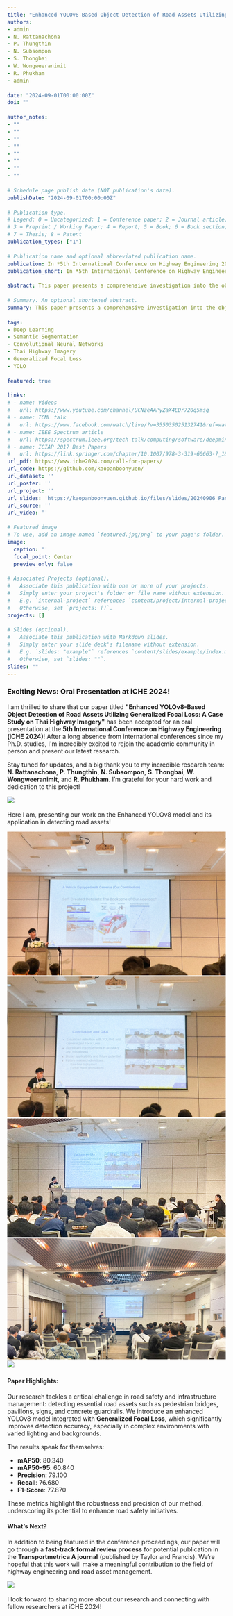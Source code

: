 ```yaml
---
title: "Enhanced YOLOv8-Based Object Detection of Road Assets Utilizing Generalized Focal Loss: A Case Study on Thai Highway Imagery"
authors:
- admin
- N. Rattanachona
- P. Thungthin
- N. Subsompon
- S. Thongbai
- W. Wongweeranimit
- R. Phukham
- admin

date: "2024-09-01T00:00:00Z"
doi: ""

author_notes:
- ""
- ""
- ""
- ""
- ""
- ""
- ""
- ""

# Schedule page publish date (NOT publication's date).
publishDate: "2024-09-01T00:00:00Z"

# Publication type.
# Legend: 0 = Uncategorized; 1 = Conference paper; 2 = Journal article;
# 3 = Preprint / Working Paper; 4 = Report; 5 = Book; 6 = Book section;
# 7 = Thesis; 8 = Patent
publication_types: ["1"]

# Publication name and optional abbreviated publication name.
publication: In *5th International Conference on Highway Engineering 2024**
publication_short: In *5th International Conference on Highway Engineering 2024**

abstract: This paper presents a comprehensive investigation into the object detection of critical road assets on Thai highways, employing an innovative approach that integrates an enhanced version of the YOLOv8 model with Generalized Focal Loss. Detecting pivotal road elements such as pavilions, pedestrian bridges, information signs, warning signs, and concrete guardrails is crucial for ensuring road safety and effective infrastructure management. Prior research in this domain has shown significant potential in deep learning-based object detection methods; however, the performance of conventional models often needs to improve in accurately identifying and localizing road assets under various conditions, including complex backgrounds and lighting variations. To address these challenges, this study presents integrating the YOLOv8 architecture with Generalized Focal Loss, aiming to enhance the model’s robustness and accuracy in detecting road assets. Our experimental results demonstrate the efficacy of the proposed method, showing significant improvements in detection metrics. The YOLOv8x model achieved the highest performance with mAP50 of 80.340, mAP50-95 of 60.840, precision of 79.100, recall of 76.680, and an F1-score of 77.870. These results highlight the superiority of the YOLOv8x model in comparison to other YOLOv8 variants. The study underscores the potential of advanced deep learning techniques in enhancing highway safety and infrastructure maintenance practices, particularly under challenging conditions such as complex backgrounds and varying lighting.

# Summary. An optional shortened abstract.
summary: This paper presents a comprehensive investigation into the object detection of critical road assets on Thai highways, employing an innovative approach that integrates an enhanced version of the YOLOv8 model with Generalized Focal Loss. Detecting pivotal road elements such as pavilions, pedestrian bridges, information signs, warning signs, and concrete guardrails is crucial for ensuring road safety and effective infrastructure management. Prior research in this domain has shown significant potential in deep learning-based object detection methods; however, the performance of conventional models often needs to improve in accurately identifying and localizing road assets under various conditions, including complex backgrounds and lighting variations. To address these challenges, this study presents integrating the YOLOv8 architecture with Generalized Focal Loss, aiming to enhance the model’s robustness and accuracy in detecting road assets. Our experimental results demonstrate the efficacy of the proposed method, showing significant improvements in detection metrics. The YOLOv8x model achieved the highest performance with mAP50 of 80.340, mAP50-95 of 60.840, precision of 79.100, recall of 76.680, and an F1-score of 77.870. These results highlight the superiority of the YOLOv8x model in comparison to other YOLOv8 variants. The study underscores the potential of advanced deep learning techniques in enhancing highway safety and infrastructure maintenance practices, particularly under challenging conditions such as complex backgrounds and varying lighting.

tags:
- Deep Learning
- Semantic Segmentation
- Convolutional Neural Networks
- Thai Highway Imagery
- Generalized Focal Loss
- YOLO

featured: true

links:
# - name: Videos
#   url: https://www.youtube.com/channel/UCNzeAAPyZaX4EDr720q5msg
# - name: ICML talk
#   url: https://www.facebook.com/watch/live/?v=355035025132741&ref=watch_permalink
# - name: IEEE Spectrum article
#   url: https://spectrum.ieee.org/tech-talk/computing/software/deepmind-teaches-ai-teamwork
# - name: ICIAP 2017 Best Papers
#   url: https://link.springer.com/chapter/10.1007/978-3-319-60663-7_18
url_pdf: https://www.iche2024.com/call-for-papers/
url_code: https://github.com/kaopanboonyuen/
url_dataset: ''
url_poster: ''
url_project: ''
url_slides: 'https://kaopanboonyuen.github.io/files/slides/20240906_Panboonyuen_AI_ThaiHighway.pdf'
url_source: ''
url_video: ''

# Featured image
# To use, add an image named `featured.jpg/png` to your page's folder. 
image:
  caption: ''
  focal_point: Center
  preview_only: false

# Associated Projects (optional).
#   Associate this publication with one or more of your projects.
#   Simply enter your project's folder or file name without extension.
#   E.g. `internal-project` references `content/project/internal-project/index.md`.
#   Otherwise, set `projects: []`.
projects: []

# Slides (optional).
#   Associate this publication with Markdown slides.
#   Simply enter your slide deck's filename without extension.
#   E.g. `slides: "example"` references `content/slides/example/index.md`.
#   Otherwise, set `slides: ""`.
slides: ""
---
```


### Exciting News: Oral Presentation at iCHE 2024!

I am thrilled to share that our paper titled **"Enhanced YOLOv8-Based Object Detection of Road Assets Utilizing Generalized Focal Loss: A Case Study on Thai Highway Imagery"** has been accepted for an oral presentation at the **5th International Conference on Highway Engineering (iCHE 2024)**! After a long absence from international conferences since my Ph.D. studies, I'm incredibly excited to rejoin the academic community in person and present our latest research.

Stay tuned for updates, and a big thank you to my incredible research team:  
**N. Rattanachona**, **P. Thungthin**, **N. Subsompon**, **S. Thongbai**, **W. Wongweeranimit**, and **R. Phukham**. I’m grateful for your hard work and dedication to this project!

![](Kao_iCHE2024/kao_mars_x_iche2024_00.jpg)

Here I am, presenting our work on the Enhanced YOLOv8 model and its application in detecting road assets!

![](Kao_iCHE2024/kao_mars_x_iche2024_02.jpg)
![](Kao_iCHE2024/kao_mars_x_iche2024_03.jpg)
![](Kao_iCHE2024/kao_mars_x_iche2024_04.jpg)
![](Kao_iCHE2024/kao_mars_x_iche2024_05.jpg)
![](Kao_iCHE2024/kao_mars_x_iche2024_06.jpg)

#### Paper Highlights:
Our research tackles a critical challenge in road safety and infrastructure management: detecting essential road assets such as pedestrian bridges, pavilions, signs, and concrete guardrails. We introduce an enhanced YOLOv8 model integrated with **Generalized Focal Loss**, which significantly improves detection accuracy, especially in complex environments with varied lighting and backgrounds.

The results speak for themselves:
- **mAP50**: 80.340
- **mAP50-95**: 60.840
- **Precision**: 79.100
- **Recall**: 76.680
- **F1-Score**: 77.870

These metrics highlight the robustness and precision of our method, underscoring its potential to enhance road safety initiatives.

#### What’s Next?
In addition to being featured in the conference proceedings, our paper will go through a **fast-track formal review process** for potential publication in the **Transportmetrica A journal** (published by Taylor and Francis). We’re hopeful that this work will make a meaningful contribution to the field of highway engineering and road asset management.

![](Kao_iCHE2024/kao_mars_x_iche2024_01.jpg)

I look forward to sharing more about our research and connecting with fellow researchers at iCHE 2024!
